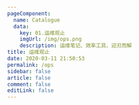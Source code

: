 ```yaml
---
pageComponent: 
  name: Catalogue
  data: 
    key: 01.运维观止
    imgUrl: /img/ops.png
    description: 运维笔记、效率工具、迎刃而解
title: 运维观止
date: 2020-03-11 21:50:53
permalink: /ops
sidebar: false
article: false
comment: false
editLink: false
---
```


